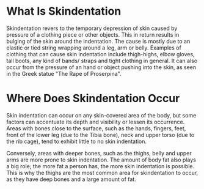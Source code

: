 # What Is Skindentation
Skindentation revers to the temporary depression of skin caused by pressure of a clothing piece or other objects. This in return results in bulging of the skin around the indentation. The cause is mostly due to an elastic or tied string wrapping around a leg, arm or belly. Examples of clothing that can cause skin indentation include thigh-highs, elbow gloves, tall boots, any kind of bands/ straps and tight clothing in general. It can also occur from the pressure of an hand or object pushing into the skin, as seen in the Greek statue "The Rape of Proserpina".

# Where Does Skindentation Occur
Skin indentation can occur on any skin-covered area of the body, but some factors can accentuate its depth and visibility or lessen its occurrence. Areas with bones close to the surface, such as the hands, fingers, feet, front of the lower leg (due to the Tibia bone), neck and upper torso (due to the rib cage), tend to exhibit little to no skin indentation.

Conversely, areas with deeper bones, such as the thighs, belly and upper arms are more prone to skin indentation. The amount of body fat also plays a big role; the more fat a person has, the more skin indentation is possible. This is why the thighs are the most common area for skindentation to occur, as they have deep bones and a large amount of fat.